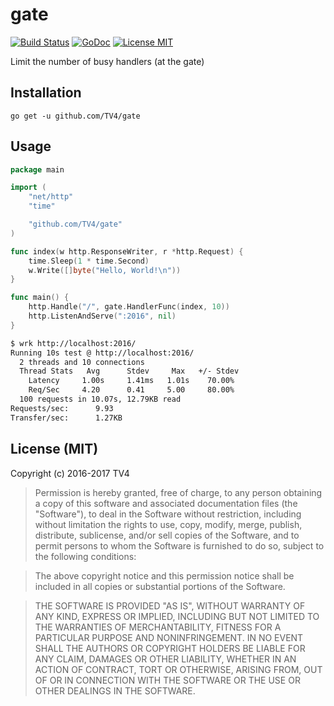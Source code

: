 # gate

[![Build Status](https://travis-ci.org/TV4/gate.svg?branch=master)](https://travis-ci.org/TV4/gate)
[![GoDoc](https://img.shields.io/badge/godoc-reference-blue.svg?style=flat)](https://godoc.org/github.com/TV4/gate)
[![License MIT](https://img.shields.io/badge/license-MIT-lightgrey.svg?style=flat)](https://github.com/TV4/gate#license-mit)

Limit the number of busy handlers (at the gate)

## Installation

    go get -u github.com/TV4/gate

## Usage

```go
package main

import (
	"net/http"
	"time"

	"github.com/TV4/gate"
)

func index(w http.ResponseWriter, r *http.Request) {
	time.Sleep(1 * time.Second)
	w.Write([]byte("Hello, World!\n"))
}

func main() {
	http.Handle("/", gate.HandlerFunc(index, 10))
	http.ListenAndServe(":2016", nil)
}
```

```bash
$ wrk http://localhost:2016/
Running 10s test @ http://localhost:2016/
  2 threads and 10 connections
  Thread Stats   Avg      Stdev     Max   +/- Stdev
    Latency     1.00s     1.41ms   1.01s    70.00%
    Req/Sec     4.20      0.41     5.00     80.00%
  100 requests in 10.07s, 12.79KB read
Requests/sec:      9.93
Transfer/sec:      1.27KB
```

## License (MIT)

Copyright (c) 2016-2017 TV4

> Permission is hereby granted, free of charge, to any person obtaining
> a copy of this software and associated documentation files (the
> "Software"), to deal in the Software without restriction, including
> without limitation the rights to use, copy, modify, merge, publish,
> distribute, sublicense, and/or sell copies of the Software, and to
> permit persons to whom the Software is furnished to do so, subject to
> the following conditions:

> The above copyright notice and this permission notice shall be
> included in all copies or substantial portions of the Software.

> THE SOFTWARE IS PROVIDED "AS IS", WITHOUT WARRANTY OF ANY KIND,
> EXPRESS OR IMPLIED, INCLUDING BUT NOT LIMITED TO THE WARRANTIES OF
> MERCHANTABILITY, FITNESS FOR A PARTICULAR PURPOSE AND
> NONINFRINGEMENT. IN NO EVENT SHALL THE AUTHORS OR COPYRIGHT HOLDERS BE
> LIABLE FOR ANY CLAIM, DAMAGES OR OTHER LIABILITY, WHETHER IN AN ACTION
> OF CONTRACT, TORT OR OTHERWISE, ARISING FROM, OUT OF OR IN CONNECTION
> WITH THE SOFTWARE OR THE USE OR OTHER DEALINGS IN THE SOFTWARE.
